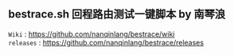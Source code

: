 ## bestrace.sh 回程路由测试一键脚本 by 南琴浪
`Wiki` : https://github.com/nanqinlang/bestrace/wiki  
`releases` : https://github.com/nanqinlang/bestrace/releases
